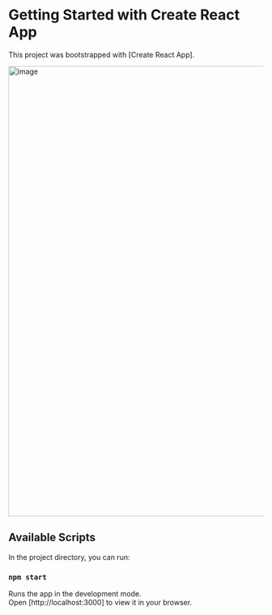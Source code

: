 # Getting Started with Create React App

This project was bootstrapped with [Create React App].

<img width="940" height="888" alt="image" src="https://github.com/user-attachments/assets/e77ca8f9-5701-4245-ade5-575ed6096ba4" />

## Available Scripts

In the project directory, you can run:

### `npm start`

Runs the app in the development mode.\
Open [http://localhost:3000] to view it in your browser.
